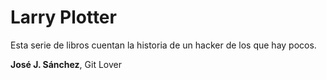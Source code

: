 # Larry Plotter

Esta serie de libros cuentan la historia de un hacker de los que hay pocos.

**José J. Sánchez**, Git Lover


